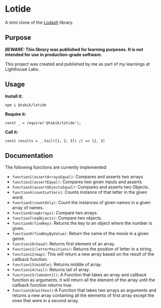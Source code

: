 # Lotide

A mini clone of the [Lodash](https://lodash.com) library.

## Purpose

**_BEWARE:_ This library was published for learning purposes. It is _not_ intended for use in production-grade software.**

This project was created and published by me as part of my learnings at Lighthouse Labs. 

## Usage

**Install it:**

`npm i @takik/lotide`

**Require it:**

`const _ = require('@takik/lotide');`

**Call it:**

`const results = _.tail([1, 2, 3]) // => [2, 3]`

## Documentation

The following functions are currently implemented:

* `function1(assertArraysEqual)`: Compares and asserts two arrays
* `function2(assertEqual)`: Compares two given inputs and asserts.
* `function3(assertObjectsEqual)`: Compares and asserts two Objects.
* `function4(countLetters)`: Counts instance of that letter in the given word.
* `function5(countOnly)`: Count the instances of given names in a given array of names.
* `function6(eqArrays)`: Compare two arrays.
* `function7(eqObjects)`: Compare two objects.
* `function8(findKey)`: Returns the key to an object where the number is given.
* `function9(findKeyByValue)`: Return the name of the movie in a given genre.
* `function10(head)`: Returns first element of an array.
* `function11(letterPositions)`: Returns the position of letter in a string.
* `function12(map)`: This will return a new array based on the result of the callback function.
* `function13(middle)`: Returns middle of array.
* `function14(tail)`: Returns tail of array.
* `function15(takeUntil)`: A Function that takes an array and callback function as arguments. it will return all the element of the array until the callback function returns true.
* `function16(without)`:A Function that takes two arrays as arguments and returns a new array containing all the elements of first array except the ones that were in a second array.

